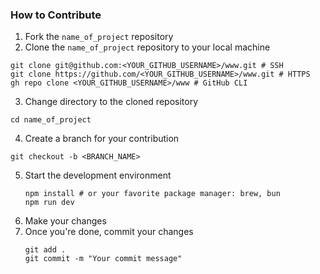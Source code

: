 ### How to Contribute
1. Fork the `name_of_project` repository
2. Clone the `name_of_project` repository to your local machine
  ```
  git clone git@github.com:<YOUR_GITHUB_USERNAME>/www.git # SSH
  git clone https://github.com/<YOUR_GITHUB_USERNAME>/www.git # HTTPS
  gh repo clone <YOUR_GITHUB_USERNAME>/www # GitHub CLI
  ```
3. Change directory to the cloned repository
  ```
  cd name_of_project
  ```
4. Create a branch for your contribution
  ```
  git checkout -b <BRANCH_NAME>
  ```
5. Start the development environment
   ```
   npm install # or your favorite package manager: brew, bun
   npm run dev
   ```
6. Make your changes
7. Once you're done, commit your changes
   ```
   git add .
   git commit -m "Your commit message"
   ```
   
